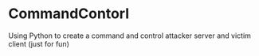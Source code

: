 # CommandContorl
Using Python to create a command and control attacker server and victim client (just for fun)
